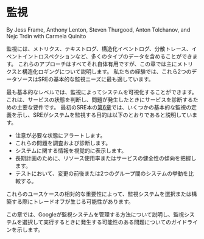 # 監視

By Jess Frame, Anthony Lenton, Steven Thurgood, Anton Tolchanov, and Nejc Trdin with Carmela Quinito

監視には、メトリクス、テキストログ、構造化イベントログ、分散トレース、イベントイントロスペクションなど、多くのタイプのデータを含めることができます。
これらのアプローチはすべてそれ自体有用ですが、この章では主にメトリクスと構造化ロギングについて説明します。
私たちの経験では、これら2つのデータソースはSREの基本的な監視ニーズに最も適しています。

最も基本的なレベルでは、監視によってシステムを可視化することができます。これは、サービスの状態を判断し、問題が発生したときにサービスを診断するための主要な要件です。
最初のSRE本の[第6章](http://bit.ly/2KNCD9F)では、いくつかの基本的な監視の定義を示し、SREがシステムを監視する目的は以下のとおりであると説明しています。

* 注意が必要な状態にアラートします。
* これらの問題を調査および診断します。
* システムに関する情報を視覚的に表示します。
* 長期計画のために、リソース使用率またはサービスの健全性の傾向を把握します。
* テストにおいて、変更の前後または2つのグループ間のシステムの挙動を比較する。

これらのユースケースの相対的な重要性によって、監視システムを選択または構築する際にトレードオフが生じる可能性があります。

この章では、Googleが監視システムを管理する方法について説明し、監視システムを選択して実行するときに発生する可能性のある問題についてのガイドラインを示します。
